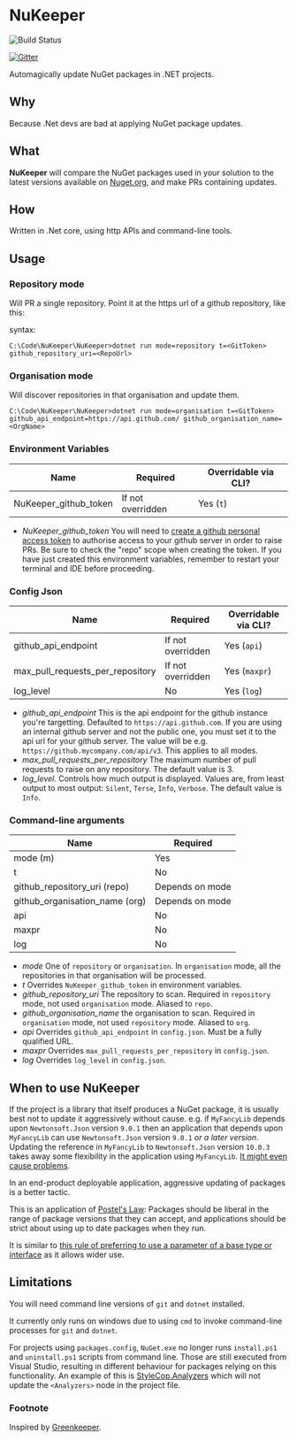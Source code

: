 # NuKeeper


![Build Status](https://travis-ci.org/NuKeeperDotNet/NuKeeper.svg?branch=master)

[![Gitter](https://img.shields.io/gitter/room/NuKeeperDotNet/Lobby.js.svg?maxAge=2592000)](https://gitter.im/NuKeeperDotNet/Lobby)

Automagically update NuGet packages in .NET projects.

## Why
 
Because .Net devs are bad at applying NuGet package updates.

## What

**NuKeeper** will compare the NuGet packages used in your solution to the latest versions available on [Nuget.org](https://www.nuget.org), and make PRs containing updates.

## How

Written in .Net core, using http APIs and command-line tools.

## Usage

### Repository mode

Will PR a single repository. Point it at the https url of a github repository, like this:

syntax:
```
C:\Code\NuKeeper\NuKeeper>dotnet run mode=repository t=<GitToken> github_repository_uri=<RepoUrl>
```

### Organisation mode

Will discover repositories in that organisation and update them.

```
C:\Code\NuKeeper\NuKeeper>dotnet run mode=organisation t=<GitToken> github_api_endpoint=https://api.github.com/ github_organisation_name=<OrgName>
```
### Environment Variables

| Name                             | Required          | Overridable via CLI? |
|----------------------------------|-------------------|----------------------|
| NuKeeper_github_token            | If not overridden | Yes (`t`)            |

 * *NuKeeper_github_token* You will need to [create a github personal access token](https://help.github.com/articles/creating-a-personal-access-token-for-the-command-line/) to authorise access to your github server in order to raise PRs. Be sure to check the "repo" scope when creating the token. If you have just created this environment variables, remember to restart your terminal and IDE before proceeding.

### Config Json

| Name                             | Required          | Overridable via CLI? |
|----------------------------------|-------------------|----------------------|
| github_api_endpoint              | If not overridden | Yes (`api`)          |
| max_pull_requests_per_repository | If not overridden | Yes (`maxpr`)        |
| log_level                        | No                | Yes (`log`)          |
 
 *  *github_api_endpoint* This is the api endpoint for the github instance you're targetting. Defaulted to `https://api.github.com`. If you are using an internal github server and not the public one, you must set it to the api url for your github server. The value will be e.g. `https://github.mycompany.com/api/v3`. This applies to all modes.
 * *max_pull_requests_per_repository* The maximum number of pull requests to raise on any repository. The default value is 3.
 * *log_level*. Controls how much output is displayed. Values are, from least output to most output: `Silent`, `Terse`, `Info`, `Verbose`. The default value is `Info`.

### Command-line arguments

| Name                             | Required            |
|----------------------------------|---------------------|
| mode (m)                         | Yes                 |
| t                                | No                  |
| github_repository_uri (repo)     | Depends on mode     |
| github_organisation_name (org)   | Depends on mode     |
| api                              | No                  |
| maxpr                            | No                  |
| log                              | No                  |


 * *mode* One of `repository` or `organisation`. In `organisation` mode, all the repositories in that organisation will be processed.
 * *t* Overrides `NuKeeper_github_token` in environment variables.
 * *github_repository_uri* The repository to scan. Required in `repository` mode, not used `organisation` mode. Aliased to `repo`.
 * *github_organisation_name* the organisation to scan. Required in `organisation` mode, not used `repository` mode. Aliased to `org`.
 * *api* Overrides `github_api_endpoint` in `config.json`. Must be a fully qualified URL.
 * *maxpr* Overrides `max_pull_requests_per_repository` in `config.json`.
 * *log* Overrides `log_level` in `config.json`.



## When to use NuKeeper

If the project is a library that itself produces a NuGet package, it is usually best not to update it aggressively without cause. 
e.g. if `MyFancyLib` depends upon `Newtonsoft.Json` version `9.0.1` then an application that depends upon `MyFancyLib` can use `Newtonsoft.Json` version `9.0.1` _or a later version_.   Updating the reference in `MyFancyLib` to `Newtonsoft.Json` version `10.0.3` takes away some flexibility in the application using `MyFancyLib`. 
[It might even cause problems](https://github.com/Azure/azure-sdk-for-net/issues/3003). 

In an end-product deployable application, aggressive updating of packages is a better tactic.

This is an application of [Postel's Law](https://en.wikipedia.org/wiki/Robustness_principle): Packages should be liberal in the range of package versions that they can accept, and applications should be strict about using up to date packages when they run.

It is similar to [this rule of preferring to use a parameter of a base type or interface](https://docs.microsoft.com/en-us/visualstudio/code-quality/ca1011-consider-passing-base-types-as-parameters) as it allows wider use.

## Limitations

You will need command line versions of `git` and `dotnet` installed.

It currently only runs on windows due to using `cmd` to invoke command-line processes for `git` and `dotnet`.

For projects using `packages.config`, `NuGet.exe` no longer runs `install.ps1` and `uninstall.ps1` scripts from command line. 
Those are still executed from Visual Studio, resulting in different behaviour for packages relying on this functionality. 
An example of this is [StyleCop.Analyzers](https://www.nuget.org/packages/StyleCop.Analyzers/) which will not update the `<Analyzers>` node in the project file.


### Footnote

Inspired by [Greenkeeper](https://greenkeeper.io/).

